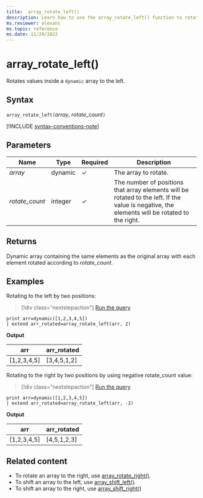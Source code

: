 ```yaml
---
title:  array_rotate_left()
description: Learn how to use the array_rotate_left() function to rotate values inside a dynamic array to the left.
ms.reviewer: alexans
ms.topic: reference
ms.date: 11/20/2022
---
```

# array_rotate_left()

Rotates values inside a `dynamic` array to the left.

## Syntax

`array_rotate_left(`*array*, *rotate_count*`)`

[!INCLUDE [syntax-conventions-note](../../includes/syntax-conventions-note.md)]

## Parameters

| Name | Type | Required | Description |
|--|--|--|--|
|*array* | dynamic | &check;| The array to rotate.|
|*rotate_count*| integer | &check;| The number of positions that array elements will be rotated to the left. If the value is negative, the elements will be rotated to the right.|

## Returns

Dynamic array containing the same elements as the original array with each element rotated according to *rotate_count*.

## Examples

Rotating to the left by two positions:

> [!div class="nextstepaction"]
> <a href="https://dataexplorer.azure.com/clusters/help/databases/Samples?query=H4sIAAAAAAAAAysoyswrUUgsKrJNqcxLzM1M1og21DHSMdYx0TGN1eSqUUitKEnNSwGpiC/KL0ksSU2xBbITK6G8+JzUtBINoIiOgpEmACPTVOVNAAAA" target="_blank">Run the query</a>

```kusto
print arr=dynamic([1,2,3,4,5])
| extend arr_rotated=array_rotate_left(arr, 2)
```

**Output**

|arr|arr_rotated|
|---|---|
|[1,2,3,4,5]|[3,4,5,1,2]|

Rotating to the right by two positions by using negative rotate_count value:

> [!div class="nextstepaction"]
> <a href="https://dataexplorer.azure.com/clusters/help/databases/Samples?query=H4sIAAAAAAAAAysoyswrUUgsKrJNqcxLzM1M1og21DHSMdYx0TGN1eSqUUitKEnNSwGpiC/KL0ksSU2xBbITK6G8+JzUtBINoIiOgq6RJgCXfX6MTgAAAA==" target="_blank">Run the query</a>

```kusto
print arr=dynamic([1,2,3,4,5])
| extend arr_rotated=array_rotate_left(arr, -2)
```

**Output**

|arr|arr_rotated|
|---|---|
|[1,2,3,4,5]|[4,5,1,2,3]|

## Related content

* To rotate an array to the right, use [array_rotate_right()](array-rotate-right-function.md).
* To shift an array to the left, use [array_shift_left()](array-shift-left-function.md).
* To shift an array to the right, use [array_shift_right()](array-shift-right-function.md)
